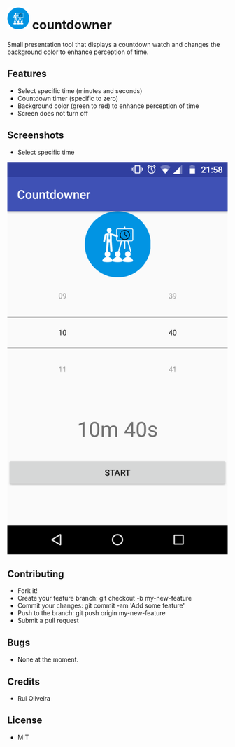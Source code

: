 # <img src="https://github.com/ruipoliveira/countdowner/blob/master/resources/logo-final.png" width="50"> countdowner

Small presentation tool that displays a countdown watch and changes the background color to enhance perception of time. 


## Features 

* Select specific time (minutes and seconds)
* Countdown timer (specific to zero)
* Background color (green to red) to enhance perception of time
* Screen does not turn off 

## Screenshots 


* Select specific time  

![Screen 1](https://github.com/ruipoliveira/countdowner/blob/master/resources/screen1.png)




## Contributing

* Fork it!
* Create your feature branch: git checkout -b my-new-feature
* Commit your changes: git commit -am 'Add some feature'
* Push to the branch: git push origin my-new-feature
* Submit a pull request 


## Bugs

* None at the moment.

## Credits

* Rui Oliveira 


## License

* MIT 